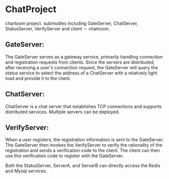 # ChatProject
  chartoom project. submodles including GateServer, ChatServer, StatusServer, VerifyServer and client -- chatroom.
  
## GateServer:
  The GateServer serves as a gateway service, primarily handling connection and registration requests from clients. Since the servers are distributed, after receiving a user's connection request, the GateServer will query the status service to select the address of a ChatServer with a relatively light load and provide it to the client.
  
## ChatServer:
  ChatServer is a chat server that establishes TCP connections and supports distributed services. Multiple servers can be deployed.
  
## VerifyServer:
  When a user registers, the registration information is sent to the GateServer. The GateServer then invokes the VerifyServer to verify the rationality of the registration and sends a verification code to the client. The client can then use this verification code to register with the GateServer. 
  
  Both the StatusServer, ServerA, and ServerB can directly access the Redis and Mysql services.
